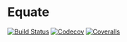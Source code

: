 # Equate

[![Build Status](https://travis-ci.com/takuizum/Equate.jl.svg?branch=master)](https://travis-ci.com/takuizum/Equate.jl)
[![Codecov](https://codecov.io/gh/takuizum/Equate.jl/branch/master/graph/badge.svg)](https://codecov.io/gh/takuizum/Equate.jl)
[![Coveralls](https://coveralls.io/repos/github/takuizum/Equate.jl/badge.svg?branch=master)](https://coveralls.io/github/takuizum/Equate.jl?branch=master)
